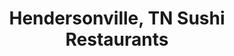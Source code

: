 ---
layout: city
title: Hendersonville, TN Sushi Restaurants
permalink: /tennessee/hendersonville/
stateAbbr: TN
stateName: Tennessee
cityName: Hendersonville

---